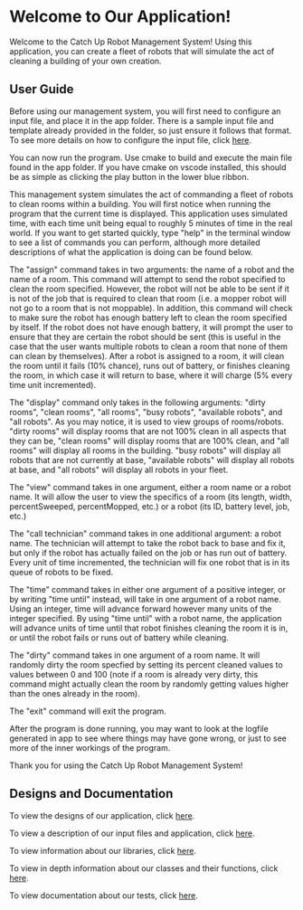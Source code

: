 # Welcome to Our Application!

Welcome to the Catch Up Robot Management System!  Using this application, you can create a fleet of robots that will simulate the act of cleaning a building of  your own creation.

## User Guide

Before using our management system, you will first need to configure an input file, and place it in the app folder.  There is a sample input file and template already provided in the folder, so just ensure it follows that format.  To see more details on how to configure the input file, click [here](../app/APP.md).

You can now run the program.  Use cmake to build and execute the main file found in the app folder.  If you have cmake on vscode installed, this should be as simple as clicking the play button in the lower blue ribbon.

This management system simulates the act of commanding a fleet of robots to clean rooms within a building.  You will first notice when running the program that the current time is displayed.  This application uses simulated time, with each time unit being equal to roughly 5 minutes of time in the real world.  If you want to get started quickly, type "help" in the terminal window to see a list of commands you can perform, although more detailed descriptions of what the application is doing can be found below.

The "assign" command takes in two arguments: the name of a robot and the name of a room.  This command will attempt to send the robot specified to clean the room specified.  However, the robot will not be able to be sent if it is not of the job that is required to clean that room (i.e. a mopper robot will not go to a room that is not moppable).  In addition, this command will check to make sure the robot has enough battery left to clean the room specified by itself.  If the robot does not have enough battery, it will prompt the user to ensure that they are certain the robot should be sent (this is useful in the case that the user wants multiple robots to clean a room that none of them can clean by themselves).  After a robot is assigned to a room, it will clean the room until it fails (10% chance), runs out of battery, or finishes cleaning the room, in which case it will return to base, where it will charge (5% every time unit incremented).

The "display" command only takes in the following arguments: "dirty rooms", "clean rooms", "all rooms", "busy robots", "available robots", and "all robots".  As you may notice, it is used to view groups of rooms/robots.  "dirty rooms" will display rooms that are not 100% clean in all aspects that they can be, "clean rooms" will display rooms that are 100% clean, and "all rooms" will display all rooms in the building.  "busy robots" will display all robots that are not currently at base, "available robots" will display all robots at base, and "all robots" will display all robots in your fleet.

The "view" command takes in one argument, either a room name or a robot name.  It will allow the user to view the specifics of a room (its length, width, percentSweeped, percentMopped, etc.) or a robot (its ID, battery level, job, etc.)

The "call technician" command takes in one additional argument: a robot name. The technician will attempt to take the robot back to base and fix it, but only if the robot has actually failed on the job or has run out of battery.  Every unit of time incremented, the technician will fix one robot that is in its queue of robots to be fixed.

The "time" command takes in either one argument of a positive integer, or by writing "time until" instead, will take in one argument of a robot name.  Using an integer, time will advance forward however many units of the integer specified.  By using "time until" with a robot name, the application will advance units of time until that robot finishes cleaning the room it is in, or until the robot fails or runs out of battery while cleaning.

The "dirty" command takes in one argument of a room name.  It will randomly dirty the room specfied by setting its percent cleaned values to values between 0 and 100 (note if a room is already very dirty, this command might actually clean the room by randomly getting values higher than the ones already in the room).

The "exit" command will exit the program.

After the program is done running, you may want to look at the logfile generated in app to see where things may have gone wrong, or just to see more of the inner workings of the program.

Thank you for using the Catch Up Robot Management System!

## Designs and Documentation

To view the designs of our application, click [here](design/DESIGN.md).

To view a description of our input files and application, click [here](../app/APP.md).

To view information about our libraries, click [here](include/INCLUDE.md).

To view in depth information about our classes and their functions, click [here](../src/SRC.md).

To view documentation about our tests, click [here](../tests/TESTS.md).